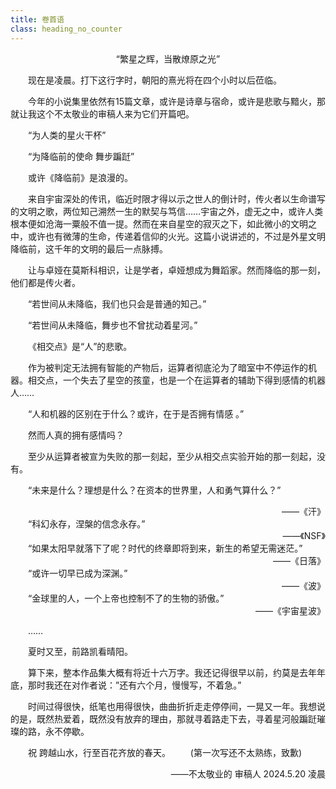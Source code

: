 ```yaml
---
title: 卷首语
class: heading_no_counter
---
```

<center>“繁星之辉，当散燎原之光”</center>

&emsp;&emsp;现在是凌晨。打下这行字时，朝阳的熹光将在四个小时以后莅临。

&emsp;&emsp;今年的小说集里依然有15篇文章，或许是诗章与宿命，或许是悲歌与黯火，那就让我这个不太敬业的审稿人来为它们开篇吧。

&emsp;&emsp;“为人类的星火干杯”

&emsp;&emsp;“为降临前的使命 舞步蹁跹”

&emsp;&emsp;或许《降临前》是浪漫的。

&emsp;&emsp;来自宇宙深处的传讯，临近时限才得以示之世人的倒计时，传火者以生命谱写的文明之歌，两位知己溯然一生的默契与笃信……宇宙之外，虚无之中，或许人类根本便如沧海一粟般不值一提。然而在来自星空的寂灭之下，如此微小的文明之中，或许也有微薄的生命，传递着信仰的火光。这篇小说讲述的，不过是外星文明降临前，这千年的文明的最后一点脉搏。

&emsp;&emsp;让与卓娅在莫斯科相识，让是学者，卓娅想成为舞蹈家。然而降临的那一刻，他们都是传火者。

&emsp;&emsp;“若世间从未降临，我们也只会是普通的知己。”

&emsp;&emsp;“若世间从未降临，舞步也不曾扰动着星河。”


&emsp;&emsp;《相交点》是“人”的悲歌。

&emsp;&emsp;作为被判定无法拥有智能的产物后，运算者彻底沦为了暗室中不停运作的机器。相交点，一个失去了星空的孩童，也是一个在运算者的辅助下得到感情的机器人……

&emsp;&emsp;“人和机器的区别在于什么？或许，在于是否拥有情感 。”

&emsp;&emsp;然而人真的拥有感情吗？

&emsp;&emsp;至少从运算者被宣为失败的那一刻起，至少从相交点实验开始的那一刻起，没有。

&emsp;&emsp;“未来是什么？理想是什么？在资本的世界里，人和勇气算什么？”
<div style="text-align:right">——《汗》</div>
&emsp;&emsp;“科幻永存，涅槃的信念永存。”
<div style="text-align:right">——《NSF》</div>
&emsp;&emsp;“如果太阳早就落下了呢？时代的终章即将到来，新生的希望无需迷茫。”
<div style="text-align:right">——《日落》</div>
&emsp;&emsp;“或许一切早已成为深渊。”
<div style="text-align:right">——《波》</div>
&emsp;&emsp;“金球里的人，一个上帝也控制不了的生物的骄傲。”
<div style="text-align:right">——《宇宙星波》</div>

&emsp;&emsp;……


&emsp;&emsp;夏时又至，前路凯看晴阳。

&emsp;&emsp;算下来，整本作品集大概有将近十六万字。我还记得很早以前，约莫是去年年底，那时我还在对作者说：”还有六个月，慢慢写，不着急。”

&emsp;&emsp;时间过得很快，纸笔也用得很快，曲曲折折走走停停间，一晃又一年。我想说的是，既然热爱着，既然没有放弃的理由，那就寻着路走下去，寻着星河般蹁跹璀璨的路，永不停歇。

&emsp;&emsp;祝
跨越山水，行至百花齐放的春天。
&emsp;&emsp;(第一次写还不太熟练，致歉)
<div style="text-align:right">——不太敬业的 审稿人  2024.5.20 凌晨</div>

